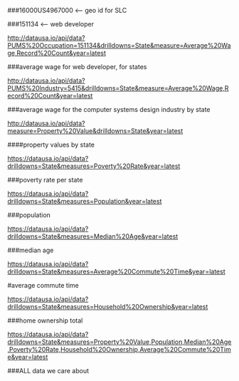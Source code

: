 
###16000US4967000 <-- geo id for SLC

###151134 <-- web developer

http://datausa.io/api/data?PUMS%20Occupation=151134&drilldowns=State&measure=Average%20Wage,Record%20Count&year=latest

###average wage for web developer, for states

http://datausa.io/api/data?PUMS%20Industry=5415&drilldowns=State&measure=Average%20Wage,Record%20Count&year=latest

###average wage for the computer systems design industry by state

http://datausa.io/api/data?measure=Property%20Value&drilldowns=State&year=latest


####property values by state

https://datausa.io/api/data?drilldowns=State&measures=Poverty%20Rate&year=latest

###poverty rate per state

https://datausa.io/api/data?drilldowns=State&measures=Population&year=latest

###population


https://datausa.io/api/data?drilldowns=State&measures=Median%20Age&year=latest

###median age

https://datausa.io/api/data?drilldowns=State&measures=Average%20Commute%20Time&year=latest

#average commute time

https://datausa.io/api/data?drilldowns=State&measures=Household%20Ownership&year=latest

###home ownership total



https://datausa.io/api/data?drilldowns=State&measures=Property%20Value,Population,Median%20Age,Poverty%20Rate,Household%20Ownership,Average%20Commute%20Time&year=latest

###ALL data we care about